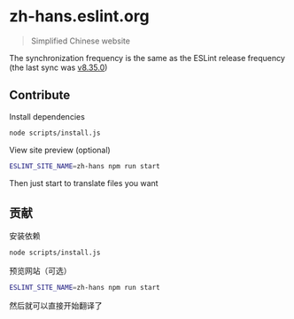 # zh-hans.eslint.org

> Simplified Chinese website

The synchronization frequency is the same as the ESLint release frequency (the last sync was [v8.35.0](https://github.com/eslint/eslint/tree/v8.35.0))

## Contribute

Install dependencies

```sh
node scripts/install.js
```

View site preview (optional)

```sh
ESLINT_SITE_NAME=zh-hans npm run start
```

Then just start to translate files you want

## 贡献

安装依赖

```sh
node scripts/install.js
```

预览网站（可选）

```sh
ESLINT_SITE_NAME=zh-hans npm run start
```

然后就可以直接开始翻译了
